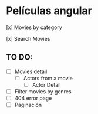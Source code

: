 # Películas angular

[x] Movies by category

[x] Search Movies

## TO DO:
- [ ] Movies detail
  - [ ] Actors from a movie
     - [ ] Actor Detail
- [ ] Filter movies by genres
- [ ] 404 error page
- [ ] Paginación